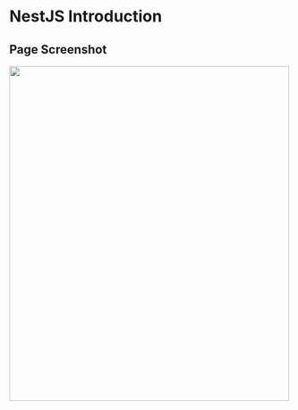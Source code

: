 # NestJS Introduction

## Page Screenshot
<img src="https://user-images.githubusercontent.com/92581635/188489416-ab40582b-d0b1-45b8-ad50-8f1e763d9a8f.png" width="500" height="600"/>
